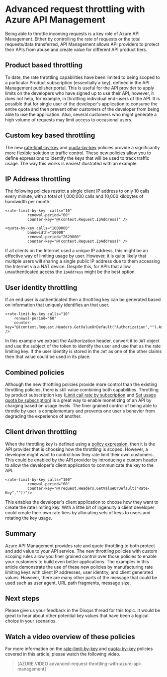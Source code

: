 <properties
    pageTitle="Advanced request throttling with Azure API Management"
    description="Learn how to create and apply flexible quota and rate limiting policies with Azure API Management."
    services="api-management"
    documentationCenter=""
    authors="darrelmiller"
    manager="erikre"
    editor=""/>

<tags
    ms.service="api-management"
    ms.devlang="dotnet"
    ms.topic="article"
    ms.tgt_pltfrm="na"
    ms.workload="na"
    ms.date="10/25/2016"
    ms.author="darrmi"/>


# <a name="advanced-request-throttling-with-azure-api-management"></a>Advanced request throttling with Azure API Management

Being able to throttle incoming requests is a key role of Azure API Management. Either by controlling the rate of requests or the total requests/data transferred, API Management allows API providers to protect their APIs from abuse and create value for different API product tiers.

## <a name="product-based-throttling"></a>Product based throttling
To date, the rate throttling capabilities have been limited to being scoped to a particular Product subscription (essentially a key), defined in the API Management publisher portal. This is useful for the API provider to apply limits on the developers who have signed up to use their API, however, it does not help, for example, in throttling individual end-users of the API. It is possible that for single user of the developer's application to consume the entire quota and then prevent other customers of the developer from being able to use the application. Also, several customers who might generate a high volume of requests may limit access to occasional users.

## <a name="custom-key-based-throttling"></a>Custom key based throttling
The new [rate-limit-by-key](https://msdn.microsoft.com/library/azure/dn894078.aspx#LimitCallRateByKey) and [quota-by-key](https://msdn.microsoft.com/library/azure/dn894078.aspx#SetUsageQuotaByKey) policies provide a significantly more flexible solution to traffic control. These new policies allow you to define expressions to identify the keys that will be used to track traffic usage. The way this works is easiest illustrated with an example. 

## <a name="ip-address-throttling"></a>IP Address throttling
The following policies restrict a single client IP address to only 10 calls every minute, with a total of 1,000,000 calls and 10,000 kilobytes of bandwidth per month. 

    <rate-limit-by-key  calls="10"
              renewal-period="60"
              counter-key="@(context.Request.IpAddress)" />

    <quota-by-key calls="1000000"
              bandwidth="10000"
              renewal-period="2629800"
              counter-key="@(context.Request.IpAddress)" />

If all clients on the Internet used a unique IP address, this might be an effective way of limiting usage by user. However, it is quite likely that multiple users will sharing a single public IP address due to them accessing the Internet via a NAT device. Despite this, for APIs that allow unauthenticated access the `IpAddress` might be the best option.

## <a name="user-identity-throttling"></a>User identity throttling
If an end user is authenticated then a throttling key can be generated based on information that uniquely identifies an that user.

    <rate-limit-by-key calls="10"
        renewal-period="60"
        counter-key="@(context.Request.Headers.GetValueOrDefault("Authorization","").AsJwt()?.Subject)" />

In this example we extract the Authorization header, convert it to `JWT` object and use the subject of the token to identify the user and use that as the rate limiting key. If the user identity is stored in the `JWT` as one of the other claims then that value could be used in its place.

## <a name="combined-policies"></a>Combined policies
Although the new throttling policies provide more control than the existing throttling policies, there is still value combining both capabilities. Throttling by product subscription key ([Limit call rate by subscription](https://msdn.microsoft.com/library/azure/dn894078.aspx#LimitCallRate) and [Set usage quota by subscription](https://msdn.microsoft.com/library/azure/dn894078.aspx#SetUsageQuota)) is a great way to enable monetizing of an API by charging based on usage levels. The finer grained control of being able to throttle by user is complementary and prevents one user's behavior from degrading the experience of another. 

## <a name="client-driven-throttling"></a>Client driven throttling
When the throttling key is defined using a [policy expression](https://msdn.microsoft.com/library/azure/dn910913.aspx), then it is the API provider that is choosing how the throttling is scoped. However, a developer might want to control how they rate limit their own customers. This could be enabled by the API provider by introducing a custom header to allow the developer's client application to communicate the key to the API.

    <rate-limit-by-key calls="100"
              renewal-period="60"
              counter-key="@(request.Headers.GetValueOrDefault("Rate-Key",""))"/>

This enables the developer's client application to choose how they want to create the rate limiting key. With a little bit of ingenuity a client developer could create their own rate tiers by allocating sets of keys to users and rotating the key usage.

## <a name="summary"></a>Summary
Azure API Management provides rate and quote throttling to both protect and add value to your API service. The new throttling policies with custom scoping rules allow you finer grained control over those policies to enable your customers to build even better applications. The examples in this article demonstrate the use of these new policies by manufacturing rate limiting keys with client IP addresses, user identity, and client generated values. However, there are many other parts of the message that could be used such as user agent, URL path fragments, message size.

## <a name="next-steps"></a>Next steps
Please give us your feedback in the Disqus thread for this topic. It would be great to hear about other potential key values that have been a logical choice in your scenarios.

## <a name="watch-a-video-overview-of-these-policies"></a>Watch a video overview of these policies
For more information on the [rate-limit-by-key](https://msdn.microsoft.com/library/azure/dn894078.aspx#LimitCallRateByKey) and [quota-by-key](https://msdn.microsoft.com/library/azure/dn894078.aspx#SetUsageQuotaByKey) policies covered in this article, please watch the following video.

> [AZURE.VIDEO advanced-request-throttling-with-azure-api-management]
